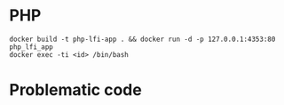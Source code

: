# PHP 

```
docker build -t php-lfi-app . && docker run -d -p 127.0.0.1:4353:80 php_lfi_app
docker exec -ti <id> /bin/bash
```

# Problematic code

<?php
$secret_file = $_GET['secret_file'];
include ( $secret_file);
?>
